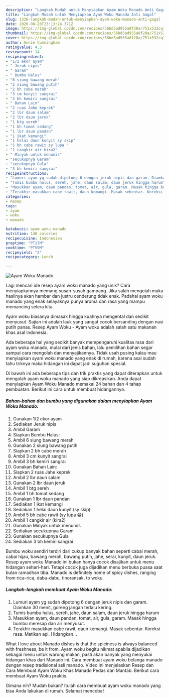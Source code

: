 ```yaml
---
description: "Langkah Mudah untuk Menyiapkan Ayam Woku Manado Anti Gagal"
title: "Langkah Mudah untuk Menyiapkan Ayam Woku Manado Anti Gagal"
slug: 1336-langkah-mudah-untuk-menyiapkan-ayam-woku-manado-anti-gagal
date: 2020-08-20T23:13:24.371Z
image: https://img-global.cpcdn.com/recipes/56bd5ad955a8f20a/751x532cq70/ayam-woku-manado-foto-resep-utama.jpg
thumbnail: https://img-global.cpcdn.com/recipes/56bd5ad955a8f20a/751x532cq70/ayam-woku-manado-foto-resep-utama.jpg
cover: https://img-global.cpcdn.com/recipes/56bd5ad955a8f20a/751x532cq70/ayam-woku-manado-foto-resep-utama.jpg
author: Annie Cunningham
ratingvalue: 4.3
reviewcount: 14
recipeingredient:
- "1/2 ekor ayam"
- " Jeruk nipis"
- " Garam"
- " Bumbu Halus"
- "6 siung bawang merah"
- "2 siung bawang putih"
- "2 bh cabe merah"
- "3 cm kunyit sangrai"
- "3 bh kemiri sangrai"
- " Bahan Lain"
- "2 ruas Jahe keprek"
- "2 lbr daun salam"
- "2 lbr daun jeruk"
- "1 btg sereh"
- "1 bh tomat sedang"
- "1 lbr daun pandan"
- "1 ikat kemangi"
- "1 helai daun kunyit sy skip"
- "5 bh cabe rawit sy lupa "
- "1 cangkir air kira2"
- " Minyak untuk menumis"
- "secukupnya Garam"
- "secukupnya Gula"
- "3 bh kemiri sangrai"
recipeinstructions:
- "Lumuri ayam yg sudah dipotong 6 dengan jeruk nipis dan garam. Diamkan 30 menit, goreng jangan terlalu kering."
- "Tumis bumbu halus, sereh, jahe, daun salam, daun jeruk hingga harum"
- "Masukkan ayam, daun pandan, tomat, air, gula, garam. Masak hingga bumbu meresap dan air menyusut."
- "Terakhir masukkan cabe rawit, daun kemangi. Masak sebentar. Koreksi rasa. Matikan api. Hidangkan..."
categories:
- Resep
tags:
- ayam
- woku
- manado

katakunci: ayam woku manado 
nutrition: 140 calories
recipecuisine: Indonesian
preptime: "PT17M"
cooktime: "PT59M"
recipeyield: "2"
recipecategory: Lunch

---
```



![Ayam Woku Manado](https://img-global.cpcdn.com/recipes/56bd5ad955a8f20a/751x532cq70/ayam-woku-manado-foto-resep-utama.jpg)

Lagi mencari ide resep ayam woku manado yang unik? Cara menyiapkannya memang susah-susah gampang. Jika salah mengolah maka hasilnya akan hambar dan justru cenderung tidak enak. Padahal ayam woku manado yang enak selayaknya punya aroma dan rasa yang mampu memancing selera kita.

Ayam woku biasanya dimasak hingga kuahnya mengental dan sedikit menyusut. Sajian ini adalah lauk yang sangat cocok bersanding dengan nasi putih panas. Resep Ayam Woku - Ayam woku adalah salah satu makanan khas asal Indonesia.

Ada beberapa hal yang sedikit banyak mempengaruhi kualitas rasa dari ayam woku manado, mulai dari jenis bahan, lalu pemilihan bahan segar sampai cara mengolah dan menyajikannya. Tidak usah pusing kalau mau menyiapkan ayam woku manado yang enak di rumah, karena asal sudah tahu triknya maka hidangan ini dapat jadi suguhan spesial.


Di bawah ini ada beberapa tips dan trik praktis yang dapat diterapkan untuk mengolah ayam woku manado yang siap dikreasikan. Anda dapat menyiapkan Ayam Woku Manado memakai 24 bahan dan 4 tahap pembuatan. Berikut ini cara untuk membuat hidangannya.

<!--inarticleads1-->

##### Bahan-bahan dan bumbu yang digunakan dalam menyiapkan Ayam Woku Manado:

1. Gunakan 1/2 ekor ayam
1. Sediakan  Jeruk nipis
1. Ambil  Garam
1. Siapkan  Bumbu Halus:
1. Ambil 6 siung bawang merah
1. Gunakan 2 siung bawang putih
1. Siapkan 2 bh cabe merah
1. Ambil 3 cm kunyit sangrai
1. Ambil 3 bh kemiri sangrai
1. Gunakan  Bahan Lain:
1. Siapkan 2 ruas Jahe keprek
1. Ambil 2 lbr daun salam
1. Gunakan 2 lbr daun jeruk
1. Ambil 1 btg sereh
1. Ambil 1 bh tomat sedang
1. Gunakan 1 lbr daun pandan
1. Sediakan 1 ikat kemangi
1. Sediakan 1 helai daun kunyit (sy skip)
1. Ambil 5 bh cabe rawit (sy lupa 😁)
1. Ambil 1 cangkir air (kira2)
1. Gunakan  Minyak untuk menumis
1. Sediakan secukupnya Garam
1. Gunakan secukupnya Gula
1. Sediakan 3 bh kemiri sangrai


Bumbu woku sendiri terdiri dari cukup banyak bahan seperti cabai merah, cabai hijau, bawang merah, bawang putih, jahe, serai, kunyit, daun jeruk. Resep ayam woku Manado ini bukan hanya cocok disajikan untuk menu hidangan sehari-hari. Tetapi cocok juga dijadikan menu berbuka puasa saat bulan ramadhan tiba. Manado is definitely home of spicy dishes, ranging from rica-rica, dabu-dabu, tinoransak, to woku. 

<!--inarticleads2-->

##### Langkah-langkah membuat Ayam Woku Manado:

1. Lumuri ayam yg sudah dipotong 6 dengan jeruk nipis dan garam. Diamkan 30 menit, goreng jangan terlalu kering.
1. Tumis bumbu halus, sereh, jahe, daun salam, daun jeruk hingga harum
1. Masukkan ayam, daun pandan, tomat, air, gula, garam. Masak hingga bumbu meresap dan air menyusut.
1. Terakhir masukkan cabe rawit, daun kemangi. Masak sebentar. Koreksi rasa. Matikan api. Hidangkan...


What I love about Manado dishes is that the spiciness is always balanced with freshness, be it from. Ayam woku begitu nikmat apabila dijadikan sebagai menu untuk warung makan, pasti akan banyak yang menyukai hidangan khas dari Manado ini. Cara membuat ayam woku belanga manado dengan resep tradisional asli manado. Video ini menjelaskan Resep dan Cara Membuat Ayam Woku Khas Manado Pedas dan Mantab. Berikut cara membuat Ayam Woku praktis. 

Gimana nih? Mudah bukan? Itulah cara membuat ayam woku manado yang bisa Anda lakukan di rumah. Selamat mencoba!
